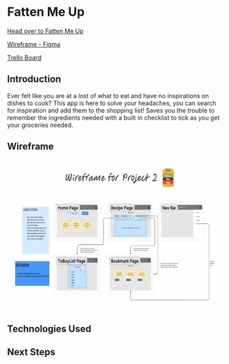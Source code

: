 # Fatten Me Up

[Head over to Fatten Me Up](fatten-me-up.vercel.app)

[Wireframe - Figma](<https://www.figma.com/file/qUC7Kg4BfIEcBdJvK68o4p/Fatten-Me-Up-(Project-2)?type=whiteboard&node-id=0%3A1&t=YzZLnIU0ItNZfzkh-1>)

[Trello Board](https://trello.com/invite/b/DtODau3m/ATTI92c49c5575eca9b4c1573541ee1bfb3bE13FF91B/fatten-me-up)

## Introduction

Ever felt like you are at a lost of what to eat and have no inspirations on dishes to cook? This app is here to solve your headaches, you can search for inspiration and add them to the shopping list! Saves you the trouble to remember the ingredients needed with a built in checklist to tick as you get your groceries needed.

## Wireframe

<p align="center">
<img src = "Wireframe-FattenMeUp.png" height = "350px">
</p>

## Technologies Used

## Next Steps
